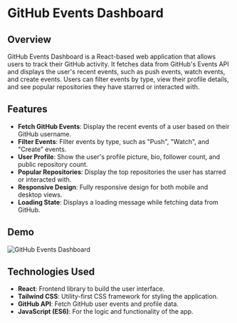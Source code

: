 # GitHub Events Dashboard

## Overview

GitHub Events Dashboard is a React-based web application that allows users to track their GitHub activity. It fetches data from GitHub's Events API and displays the user's recent events, such as push events, watch events, and create events. Users can filter events by type, view their profile details, and see popular repositories they have starred or interacted with.

## Features

- **Fetch GitHub Events**: Display the recent events of a user based on their GitHub username.
- **Filter Events**: Filter events by type, such as "Push", "Watch", and "Create" events.
- **User Profile**: Show the user's profile picture, bio, follower count, and public repository count.
- **Popular Repositories**: Display the top repositories the user has starred or interacted with.
- **Responsive Design**: Fully responsive design for both mobile and desktop views.
- **Loading State**: Displays a loading message while fetching data from GitHub.

## Demo

![GitHub Events Dashboard](./assets/demo-screenshot.png)

## Technologies Used

- **React**: Frontend library to build the user interface.
- **Tailwind CSS**: Utility-first CSS framework for styling the application.
- **GitHub API**: Fetch GitHub user events and profile data.
- **JavaScript (ES6)**: For the logic and functionality of the app.